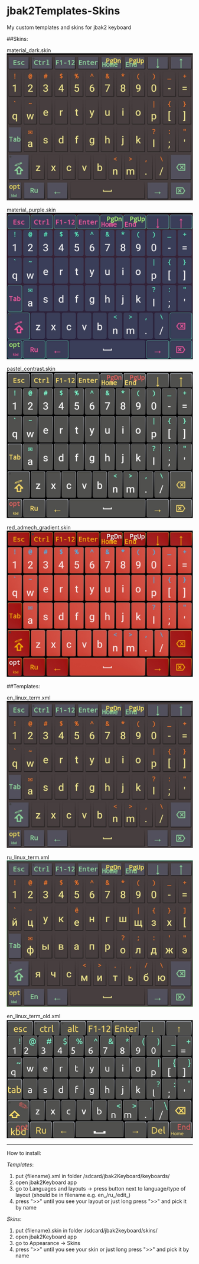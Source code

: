 # jbak2Templates-Skins
My custom templates and skins for jbak2 keyboard

##Skins:

material_dark.skin
![](/images/material_dark.jpg)

material_purple.skin
![](/images/material_purple.jpg)

pastel_contrast.skin
![](/images/pastel_contrast.jpg)

red_admech_gradient.skin
![](/images/red_admech.jpg)


##Templates:

en_linux_term.xml
![](/images/material_dark.jpg)

ru_linux_term.xml
![](/images/ru_term.jpg)

en_linux_term_old.xml
![](/images/en_term_old.jpg)

----------------------------------------
How to install:

*Templates*:
1. put {filename}.xml in folder /sdcard/jbak2Keyboard/keyboards/
2. open jbak2Keyboard app
3. go to Languages and layouts -> press button next to language/type of layout (should be in filename e.g. en_/ru_/edit_)
4. press ">>" until you see your layout or just long press ">>" and pick it by name

*Skins*:
1. put {filename}.skin in folder /sdcard/jbak2keyboard/skins/
2. open jbak2Keyboard app
3. go to Appearance -> Skins
4. press ">>" until you see your skin or just long press ">>" and pick it by name

